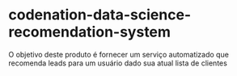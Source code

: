 # codenation-data-science-recomendation-system
O objetivo deste produto é fornecer um serviço automatizado que recomenda leads para um usuário dado sua atual lista de clientes
